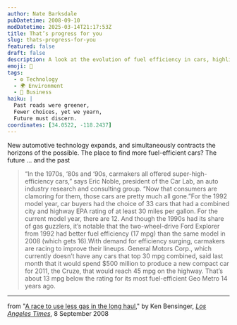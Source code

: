 ```yaml
---
author: Nate Barksdale
pubDatetime: 2008-09-10
modDatetime: 2025-03-14T21:17:53Z
title: That’s progress for you
slug: thats-progress-for-you
featured: false
draft: false
description: A look at the evolution of fuel efficiency in cars, highlighting a stark decline in options despite increasing consumer demand.
emoji: 🚗
tags:
  - ⚙️ Technology
  - 🌍 Environment
  - 💼 Business
haiku: |
  Past roads were greener,  
  Fewer choices, yet we yearn,  
  Future must discern.
coordinates: [34.0522, -118.2437]
---
```


New automotive technology expands, and simultaneously contracts the horizons of the possible. The place to find more fuel-efficient cars? The future ... and the past

> “In the 1970s, ‘80s and ‘90s, carmakers all offered super-high-efficiency cars,” says Eric Noble, president of the Car Lab, an auto industry research and consulting group. “Now that consumers are clamoring for them, those cars are pretty much all gone.”For the 1992 model year, car buyers had the choice of 33 cars that had a combined city and highway EPA rating of at least 30 miles per gallon. For the current model year, there are 12. And though the 1990s had its share of gas guzzlers, it’s notable that the two-wheel-drive Ford Explorer from 1992 had better fuel efficiency (17 mpg) than the same model in 2008 (which gets 16).With demand for efficiency surging, carmakers are racing to improve their lineups. General Motors Corp., which currently doesn’t have any cars that top 30 mpg combined, said last month that it would spend $500 million to produce a new compact car for 2011, the Cruze, that would reach 45 mpg on the highway. That’s about 13 mpg below the rating for its most fuel-efficient Geo Metro 14 years ago.

---

from "[A race to use less gas in the long haul](http://web.archive.org/web/20090214100752/http://www.latimes.com:80/la-fi-ultramile9-2008sep09,0,3857338,full.story)," by Ken Bensinger, [_Los Angeles Times_](https://www.google.com/search?q=%22_Los%20Angeles%20Times_%22%20latimes.com), 8 September 2008
